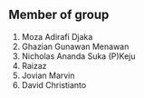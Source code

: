 ## Member of group
1. Moza Adirafi Djaka
2. Ghazian Gunawan Menawan
3. Nicholas Ananda Suka (P)Keju
4. Raizaz
5. Jovian Marvin
6. David Christianto
